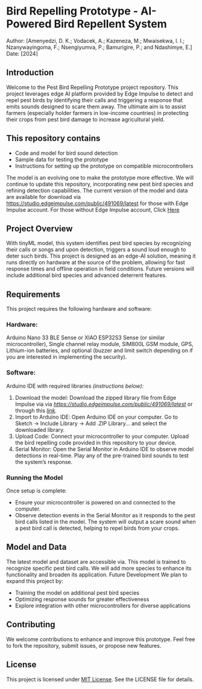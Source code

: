 # Bird Repelling Prototype - AI-Powered Bird Repellent System

Author: [Amenyedzi, D. K.; Vodacek, A.; Kazeneza, M.; Mwaisekwa, I. I.; Nzanywayingoma, F.;
Nsengiyumva, P.; Bamurigire, P.; and Ndashimye, E.]
Date: [2024]

## Introduction
Welcome to the Pest Bird Repelling Prototype project repository. This project leverages edge AI
platform provided by Edge Impulse to detect and repel pest birds by identifying their calls and
triggering a response that emits sounds designed to scare them away. The ultimate aim is to
assist farmers (especially holder farmers in low-income countries) in protecting their crops from
pest bird damage to increase agricultural yield.

## This repository contains
* Code and model for bird sound detection
* Sample data for testing the prototype
* Instructions for setting up the prototype on compatible microcontrollers

The model is an evolving one to make the prototype more effective. We will continue to update
this repository, incorporating new pest bird species and refining detection capabilities. The
current version of the model and data are available for download via
https://studio.edgeimpulse.com/public/491069/latest for those with Edge Impulse account. For
those without Edge Impulse account, Click [Here](https://drive.google.com/drive/folders/1ea5hSRjF4oRSP3Ecxe8ZgFzBOGLZrBLS)

## Project Overview
With tinyML model, this system identifies pest bird species by recognizing their calls or songs
and upon detection, triggers a sound loud enough to deter such birds. This project is designed
as an edge-AI solution, meaning it runs directly on hardware at the source of the problem,
allowing for fast response times and offline operation in field conditions. Future versions will
include additional bird species and advanced deterrent features.

## Requirements
This project requires the following hardware and software:
### Hardware:
Arduino Nano 33 BLE Sense or XIAO ESP32S3 Sense (or similar microcontroller),
Single channel relay module, SIM800L GSM module, GPS, Lithium-ion batteries, and optional
(buzzer and limit switch depending on if you are interested in implementing the security).
### Software: 
Arduino IDE with required libraries _(instructions below):_

1. Download the model:
Download the zipped library file from Edge Impulse via via
_https://studio.edgeimpulse.com/public/491069/latest_ or through this _[link](https://drive.google.com/drive/folders/1ea5hSRjF4oRSP3Ecxe8ZgFzBOGLZrBLS)._
2. Import to Arduino IDE:
Open Arduino IDE on your computer.
Go to Sketch -> Include Library -> Add .ZIP Library... and select the downloaded library.
3. Upload Code:
Connect your microcontroller to your computer.
Upload the bird repelling code provided in this repository to your device.
4. Serial Monitor:
Open the Serial Monitor in Arduino IDE to observe model detections in real-time.
Play any of the pre-trained bird sounds to test the system’s response.

### Running the Model
Once setup is complete:
- Ensure your microcontroller is powered on and connected to the computer.
- Observe detection events in the Serial Monitor as it responds to the pest bird calls listed
in the model.
The system will output a scare sound when a pest bird call is detected, helping to repel
birds from your crops.

## Model and Data
The latest model and dataset are accessible via. This model is trained to recognize specific pest
bird calls. We will add more species to enhance its functionality and broaden its application.
Future Development
We plan to expand this project by:
- Training the model on additional pest bird species
- Optimizing response sounds for greater effectiveness
- Explore integration with other microcontrollers for diverse applications
  
## Contributing
We welcome contributions to enhance and improve this prototype. Feel free to fork the
repository, submit issues, or propose new features.

## License
This project is licensed under [MIT License](https://github.com/ipyana/Bird_Repelling_project/blob/main/LICENSE). See the LICENSE file for details.

